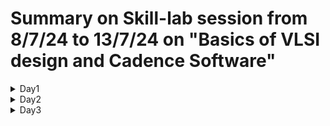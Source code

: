 # Summary on Skill-lab session from 8/7/24 to 13/7/24 on "Basics of VLSI design and Cadence Software"
<details>
  <summary>Day1</summary>
<details>
  <summary>Session-1</summary>
  1) Addition, multiplication and shift are three basic operations in any basic VLSI design. </br>
  2) PMOS and NMOS introduction. </br>
  3) Inverter design using PMOS and NMOS.</br>
  4) Carry Look Ahead Adder truth table.</br>
  5) Voltage transfer characteristics and transient analysis.</br>
  6) AND = NAND and then connected to NOT gate is correct but NAND = AND and then connected to NOT gate is completely wrong.</br>
</details>
<details>
<summary>Session-2 and 3</summary>
  1) CMOS implementation on Cadence Software on linux (ubuntu).</br>
  2) We log in to network page using ssh keys and ip address. Enter password and then type `csh` and 'source cshrc_617'. Shift to appropriate directory and then type 'virtuoso &'.</br>
  3) Tutorials on youtube are available. 
</details>
</details>

<details>
  <summary>Day2</summary>
<details>
  <summary>Session-1</summary>
  1) Some server errors, how to get to know the status of a server? How to ping it?</br>
  2) CMOS inverter on Cadence software.</br>
  3) https://youtu.be/64c4djOzam8?feature=shared
</details>
  <details>
  <summary>Session-2 and 3</summary>
  1) Full adder realization using CMOS technology.</br>
  2) Realizing the circuit and how many transistors are required.</br>
  3) How do you reduce the number of transistors? From the truth table, find something which is common, you can remove redundancy.</br>
  4) In total, 38 transistors are required to realise the 1 bit full adder. </br>
</details>
</details>
<details>
  <summary>Day3</summary>
<details>
  <summary>Session-1</summary>
  1) Complete basics of CMOS technology, its equivalent layout design, manufacturing process and much more.</br>
  2) Working of pmos, nmos and equations related to it.</br>
  3) Manufacturing of silicon wafers using ingots, testing of silicon dyes, then defected ones are rejected.
</details>
  <details>
  <summary>Session-2 and 3</summary>
1) 
</details>
